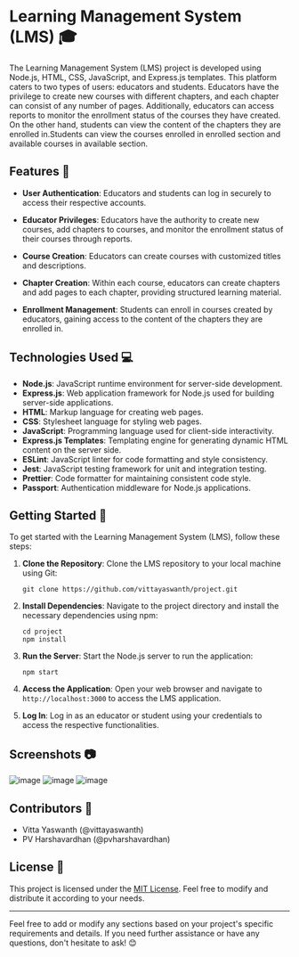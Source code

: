 # Learning Management System (LMS) 🎓

The Learning Management System (LMS) project is developed using Node.js, HTML, CSS, JavaScript, and Express.js templates. This platform caters to two types of users: educators and students. Educators have the privilege to create new courses with different chapters, and each chapter can consist of any number of pages. Additionally, educators can access reports to monitor the enrollment status of the courses they have created. On the other hand, students can view the content of the chapters they are enrolled in.Students can view the courses enrolled in enrolled section and available courses in available section.

## Features 🔧

- **User Authentication**: Educators and students can log in securely to access their respective accounts.

- **Educator Privileges**: Educators have the authority to create new courses, add chapters to courses, and monitor the enrollment status of their courses through reports.

- **Course Creation**: Educators can create courses with customized titles and descriptions.

- **Chapter Creation**: Within each course, educators can create chapters and add pages to each chapter, providing structured learning material.

- **Enrollment Management**: Students can enroll in courses created by educators, gaining access to the content of the chapters they are enrolled in.

## Technologies Used 💻

- **Node.js**: JavaScript runtime environment for server-side development.
- **Express.js**: Web application framework for Node.js used for building server-side applications.
- **HTML**: Markup language for creating web pages.
- **CSS**: Stylesheet language for styling web pages.
- **JavaScript**: Programming language used for client-side interactivity.
- **Express.js Templates**: Templating engine for generating dynamic HTML content on the server side.
- **ESLint**: JavaScript linter for code formatting and style consistency.
- **Jest**: JavaScript testing framework for unit and integration testing.
- **Prettier**: Code formatter for maintaining consistent code style.
- **Passport**: Authentication middleware for Node.js applications.

## Getting Started 🚀

To get started with the Learning Management System (LMS), follow these steps:

1. **Clone the Repository**: Clone the LMS repository to your local machine using Git:
    ```
    git clone https://github.com/vittayaswanth/project.git
    ```

2. **Install Dependencies**: Navigate to the project directory and install the necessary dependencies using npm:
    ```
    cd project
    npm install
    ```

3. **Run the Server**: Start the Node.js server to run the application:
    ```
    npm start
    ```

4. **Access the Application**: Open your web browser and navigate to `http://localhost:3000` to access the LMS application.

5. **Log In**: Log in as an educator or student using your credentials to access the respective functionalities.

## Screenshots 📷

![image](https://github.com/yaswanthvitta/project/assets/139097787/333c0ffe-8c70-4252-a696-11557a2938b5)
![image](https://github.com/yaswanthvitta/project/assets/139097787/3f21a3da-94f0-48f8-9969-2e8c96d3ec70)
![image](https://github.com/yaswanthvitta/project/assets/139097787/40ebbbfd-e97a-444a-aa0c-3ba2b13fb11e)




## Contributors 👥

- Vitta Yaswanth (@vittayaswanth)
- PV Harshavardhan (@pvharshavardhan)

## License 📜

This project is licensed under the [MIT License](LICENSE). Feel free to modify and distribute it according to your needs.

---
Feel free to add or modify any sections based on your project's specific requirements and details. If you need further assistance or have any questions, don't hesitate to ask! 😊
